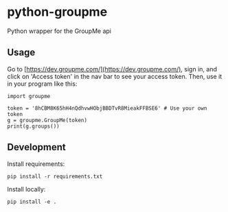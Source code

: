 # python-groupme
Python wrapper for the GroupMe api

## Usage
Go to [https://dev.groupme.com/](https://dev.groupme.com/), sign in, and click on 'Access token' in the nav bar to see your access token. Then, use it in your program like this:
```
import groupme

token = '8hCBM8K65hH4nQdhvwHObjBBDTvR8MieakFFBSE6' # Use your own token
g = groupme.GroupMe(token)
print(g.groups())
```

## Development
Install requirements:
```
pip install -r requirements.txt
```

Install locally:
```
pip install -e .
```
